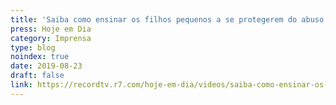 ```yaml
---
title: 'Saiba como ensinar os filhos pequenos a se protegerem do abuso sexual'
press: Hoje em Dia
category: Imprensa
type: blog
noindex: true
date: 2019-08-23
draft: false
link: https://recordtv.r7.com/hoje-em-dia/videos/saiba-como-ensinar-os-filhos-pequenos-a-se-protegerem-do-abuso-sexual-14102018
---
```

